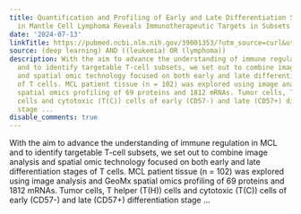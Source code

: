 ```yaml
---
title: Quantification and Profiling of Early and Late Differentiation Stage T Cells
  in Mantle Cell Lymphoma Reveals Immunotherapeutic Targets in Subsets of Patients
date: '2024-07-13'
linkTitle: https://pubmed.ncbi.nlm.nih.gov/39001353/?utm_source=curl&utm_medium=rss&utm_campaign=pubmed-2&utm_content=1byXLWG-5Hn0_qdLgZYpDfLA2UWGhGNgZGereuo1rJN2aoAQXP&fc=20220814223158&ff=20240714181352&v=2.18.0.post9+e462414
source: (deep learning) AND ((leukemia) OR (lymphoma))
description: With the aim to advance the understanding of immune regulation in MCL
  and to identify targetable T-cell subsets, we set out to combine image analysis
  and spatial omic technology focused on both early and late differentiation stages
  of T cells. MCL patient tissue (n = 102) was explored using image analysis and GeoMx
  spatial omics profiling of 69 proteins and 1812 mRNAs. Tumor cells, T helper (T(H))
  cells and cytotoxic (T(C)) cells of early (CD57-) and late (CD57+) differentiation
  stage ...
disable_comments: true
---
```

With the aim to advance the understanding of immune regulation in MCL and to identify targetable T-cell subsets, we set out to combine image analysis and spatial omic technology focused on both early and late differentiation stages of T cells. MCL patient tissue (n = 102) was explored using image analysis and GeoMx spatial omics profiling of 69 proteins and 1812 mRNAs. Tumor cells, T helper (T(H)) cells and cytotoxic (T(C)) cells of early (CD57-) and late (CD57+) differentiation stage ...